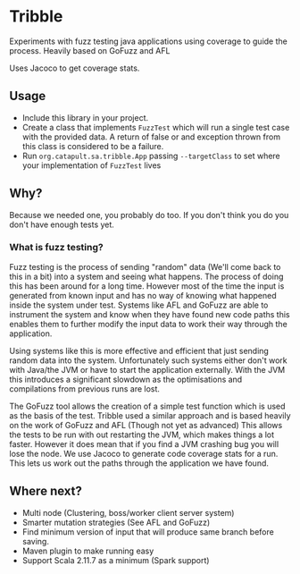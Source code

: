 # Tribble

Experiments with fuzz testing java applications using coverage to guide the process. Heavily based on GoFuzz and AFL

Uses Jacoco to get coverage stats.

## Usage

* Include this library in your project.
* Create a class that implements `FuzzTest` which will run a single test case with the provided data. A return of false
or and exception thrown from this class is considered to be a failure.
* Run `org.catapult.sa.tribble.App` passing `--targetClass` to set where your implementation of `FuzzTest` lives


## Why?

Because we needed one, you probably do too. If you don't think you do you don't have enough tests yet.

### What is fuzz testing?

Fuzz testing is the process of sending "random" data (We'll come back to this in a bit) into a system and seeing what 
happens. The process of doing this has been around for a long time. However most of the time the input is generated from
known input and has no way of knowing what happened inside the system under test. Systems like AFL and GoFuzz are able
to instrument the system and know when they have found new code paths this enables them to further modify the input data
to work their way through the application.

Using systems like this is more effective and efficient that just sending random data into the system. Unfortunately such
systems either don't work with Java/the JVM or have to start the application externally. With the JVM this introduces a 
 significant slowdown as the optimisations and compilations from previous runs are lost. 
 
The GoFuzz tool allows the creation of a simple test function which is used as the basis of the test. Tribble used a 
similar approach and is based heavily on the work of GoFuzz and AFL (Though not yet as advanced) This allows the tests 
to be run with out restarting the JVM, which makes things a lot faster. However it does mean that if you find a JVM 
crashing bug you will lose the node. We use Jacoco to generate code coverage stats for a run. This lets us work out the
paths through the application we have found. 

## Where next?

* Multi node (Clustering, boss/worker client server system)
* Smarter mutation strategies (See AFL and GoFuzz)
* Find minimum version of input that will produce same branch before saving.
* Maven plugin to make running easy
* Support Scala 2.11.7 as a minimum (Spark support)
